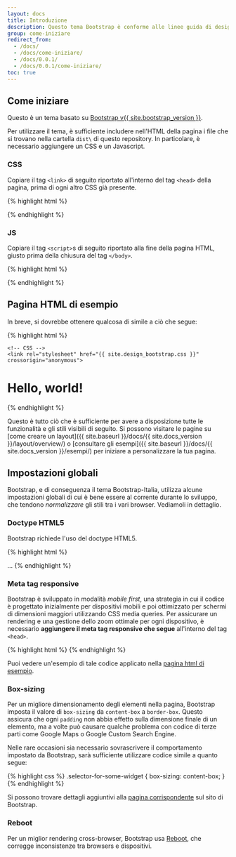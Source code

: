 ```yaml
---
layout: docs
title: Introduzione
description: Questo tema Bootstrap è conforme alle linee guida di design definite nel toolkit per la creazione di siti web per le Pubbliche Amministrazioni (PA)
group: come-iniziare
redirect_from:
  - /docs/
  - /docs/come-iniziare/
  - /docs/0.0.1/
  - /docs/0.0.1/come-iniziare/
toc: true
---
```


## Come iniziare

Questo è un tema basato su [Bootstrap v{{ site.bootstrap_version }}](https://getbootstrap.com/docs/4.0/getting-started/introduction/).

Per utilizzare il tema, è sufficiente includere nell'HTML della pagina i file che si trovano nella cartella `dist\` di questo repository. In particolare, è necessario aggiungere un CSS e un Javascript.

### CSS

Copiare il tag `<link>` di seguito riportato all'interno del tag `<head>` della pagina, prima di ogni altro CSS già presente.

{% highlight html %}
<link rel="stylesheet" href="{{ site.design_bootstrap.css }}" crossorigin="anonymous">
{% endhighlight %}

### JS

Copiare il tag `<script>`s di seguito riportato alla fine della pagina HTML, giusto prima della chiusura del tag `</body>`.

{% highlight html %}
<script src="{{ site.design_bootstrap.js }}" crossorigin="anonymous"></script>
{% endhighlight %}

## Pagina HTML di esempio

In breve, si dovrebbe ottenere qualcosa di simile a ciò che segue:

{% highlight html %}
<!doctype html>
<html lang="en">
  <head>
    <!-- Required meta tags -->
    <meta charset="utf-8">
    <meta name="viewport" content="width=device-width, initial-scale=1, shrink-to-fit=no">
    
    <!-- CSS -->
    <link rel="stylesheet" href="{{ site.design_bootstrap.css }}" crossorigin="anonymous">
  </head>
  <body>
    <h1>Hello, world!</h1>
    <!-- JS -->
    <script src="{{ site.design_bootstrap.js }}" crossorigin="anonymous"></script>
  </body>
</html>
{% endhighlight %}

Questo è tutto ciò che è sufficiente per avere a disposizione tutte le funzionalità e gli stili visibili di seguito. Si possono visitare le pagine su [come creare un layout]({{ site.baseurl }}/docs/{{ site.docs_version }}/layout/overview/) o [consultare gli esempi]({{ site.baseurl }}/docs/{{ site.docs_version }}/esempi/) per iniziare a personalizzare la tua pagina.

## Impostazioni globali

Bootstrap, e di conseguenza il tema Bootstrap-Italia, utilizza alcune impostazioni globali di cui è bene essere al corrente durante lo sviluppo, che tendono *normalizzare* gli stili tra i vari browser. Vediamoli in dettaglio.

### Doctype HTML5

Bootstrap richiede l'uso del doctype HTML5.

{% highlight html %}
<!doctype html>
<html lang="it">
  ...
</html>
{% endhighlight %}

### Meta tag responsive

Bootstrap è sviluppato in modalità *mobile first*, una strategia in cui il codice è progettato inizialmente per dispositivi mobili e poi ottimizzato per schermi di dimensioni maggiori utilizzando CSS media queries. Per assicurare un rendering e una gestione dello zoom ottimale per ogni dispositivo, è necessario **aggiungere il meta tag responsive che segue** all'interno del tag `<head>`.

{% highlight html %}
<meta name="viewport" content="width=device-width, initial-scale=1, shrink-to-fit=no">
{% endhighlight %}

Puoi vedere un'esempio di tale codice applicato nella [pagina html di esempio](#pagina-html-di-esempio).

### Box-sizing

Per un migliore dimensionamento degli elementi nella pagina, Bootstrap imposta il valore di `box-sizing` da `content-box` a `border-box`. Questo assicura che ogni `padding` non abbia effetto sulla dimensione finale di un elemento, ma a volte può causare qualche problema con codice di terze parti come Google Maps o Google Custom Search Engine.

Nelle rare occasioni sia necessario sovrascrivere il comportamento impostato da Bootstrap, sarà sufficiente utilizzare codice simile a quanto segue:

{% highlight css %}
.selector-for-some-widget {
  box-sizing: content-box;
}
{% endhighlight %}

Si possono trovare dettagli aggiuntivi alla [pagina corrispondente](https://getbootstrap.com/docs/4.0/getting-started/introduction/#box-sizing) sul sito di Bootstrap.

### Reboot

Per un miglior rendering cross-browser, Bootstrap usa [Reboot](https://getbootstrap.com/docs/4.0/content/reboot/), che corregge inconsistenze tra browsers e dispositivi.

